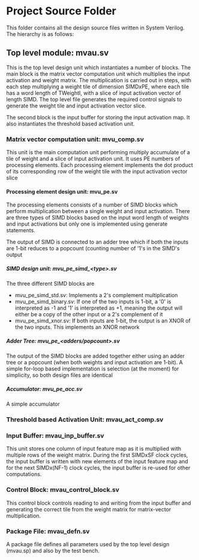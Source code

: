 # Project Source Folder
This folder contains all the design source files written in System Verilog.
The hierarchy is as follows:

## Top level module: mvau.sv
This is the top level design unit which instantiates a number of blocks.
The main block is the matrix vector computation unit which multiplies
the input activation and weight matrix. The multiplication is carried
out in steps, with each step multiplying a weight tile of dimension SIMDxPE,
where each tile has a word length of TWeightI, with a slice of input
activation vector of length SIMD. The top level file generates the required
control signals to generate the weight tile and input activation vector slice.

The second block is the input buffer for storing the input activation map.
It also instantiates the threshold based activation unit.

### Matrix vector computation unit: mvu_comp.sv  
This unit is the main computation unit performing multiply accumulate of a
tile of weight and a slice of input activation unit. It uses PE numbers of
processing elements. Each processing element implements the dot product of
its corresponding row of the weight tile with the input activation vector slice

#### Processing element design unit: mvu_pe.sv
The processing elements consists of a number of SIMD blocks which perform
multiplication between a single weight and input activation. There are
three types of SIMD blocks based on the input word length of weights and
input activations but only one is implemented using generate statements. 

The output of SIMD is connected to an adder tree which if both the inputs
are 1-bit reduces to a popcount (counting number of '1's in the SIMD's output

##### SIMD design unit: mvu_pe_simd_\<type\>.sv
The three different SIMD blocks are
- mvu_pe_simd_std.sv: Implements a 2's complement multiplication
- mvu_pe_simd_binary.sv: If one of the two inputs is 1-bit, a '0' is
interpreted as -1 and '1' is interpreted as +1, meaning the output will
either be a copy of the other input or a 2's complement of it
- mvu_pe_simd_xnor.sv: If both inputs are 1-bit, the output is an XNOR
of the two inputs. This implements an XNOR network

##### Adder Tree: mvu_pe_\<adders/popcount\>.sv
The output of the SIMD blocks are added together either using an adder
tree or a popcount (when both weights and input activation are 1-bit).
A simple for-loop based implementation is selection (at the moment) for
simplicity, so both design files are identical

##### Accumulator: mvu_pe_acc.sv
A simple accumulator
		 
### Threshold based Activation Unit: mvau_act_comp.sv

### Input Buffer: mvau_inp_buffer.sv
This unit stores one column of input feature map as it is multiplied
with multiple rows of the weight matrix. During the first SIMDxSF clock
cycles, the input buffer is written with new elements of the input feature
map and for the next SIMDx(NF-1) clock cycles, the input buffer is re-used
for other computations.

### Control Block: mvau_control_block.sv
This control block controls reading to and writing from the input buffer and 
generating the correct tile from the weight matrix for matrix-vector multiplication.

### Package File: mvau_defn.sv
A package file defines all parameters used by the top level design (mvau.sp) and also by the test bench.
